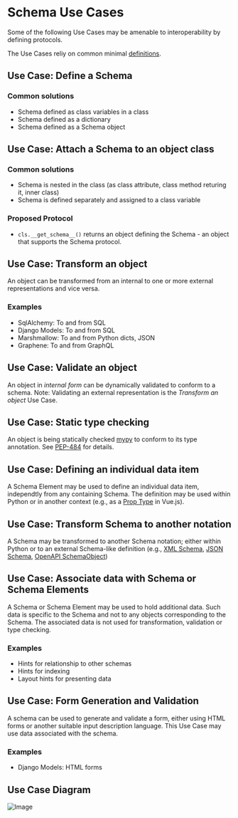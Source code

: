 # Schema Use Cases 

Some of the following Use Cases may be amenable to interoperability by defining protocols.

The Use Cases reliy on common minimal [definitions](definitions.md). 

## Use Case: Define a Schema 

### Common solutions

* Schema defined as class variables in a class
* Schema defined as a dictionary
* Schema defined as a Schema object

## Use Case: Attach a Schema to an object class 

### Common solutions
* Schema is nested in the class (as class attribute, class method returing it, inner class)
* Schema is defined separately and assigned to a class variable

### Proposed Protocol

* `cls.__get_schema__()` returns an object defining the Schema - an object that supports the Schema protocol.

## Use Case: Transform an object

An object can be transformed from an internal to one or more external representations and vice versa.

### Examples

* SqlAlchemy: To and from SQL
* Django Models: To and from SQL
* Marshmallow: To and from Python dicts, JSON
* Graphene: To and from GraphQL 

## Use Case: Validate an object

An object in _internal form_ can be dynamically validated to conform to a schema. Note: Validating an external representation is the _Transform an object_ Use Case. 

## Use Case: Static type checking

An object is being statically checked [mypy](http://mypy-lang.org/) to conform to its type annotation. See [PEP-484](https://www.python.org/dev/peps/pep-0484) for details.

## Use Case: Defining an individual data item

A Schema Element may be used to define an individual data item, independtly from any containing Schema. The definition may be used within Python or in another context (e.g., as a [Prop Type](https://vuejs.org/v2/guide/components-props.html#Prop-Types) in Vue.js). 

## Use Case: Transform Schema to another notation

A Schema may be transformed to another Schema notation; either within Python or to an external Schema-like definition (e.g., [XML Schema](https://en.wikipedia.org/wiki/XML_Schema_(W3C)), [JSON Schema](https://json-schema.org/), [OpenAPI SchemaObject](https://github.com/OAI/OpenAPI-Specification/blob/master/versions/3.0.2.md#schemaObject)) 

## Use Case: Associate data with Schema or Schema Elements

A Schema or Schema Element may be used to hold additional data. Such data is specific to the Schema and not to any objects corresponding to the Schema. The associated data is not used for transformation,  validation or type checking. 

### Examples
- Hints for relationship to other schemas
- Hints for indexing
- Layout hints for presenting data

## Use Case: Form Generation and Validation

A schema can be used to generate and validate a form, either using HTML forms or another suitable input description language. This Use Case may use data associated with the schema.  

### Examples

* Django Models: HTML forms

## Use Case Diagram

![Image](https://yuml.me/3ec691c7.png)




